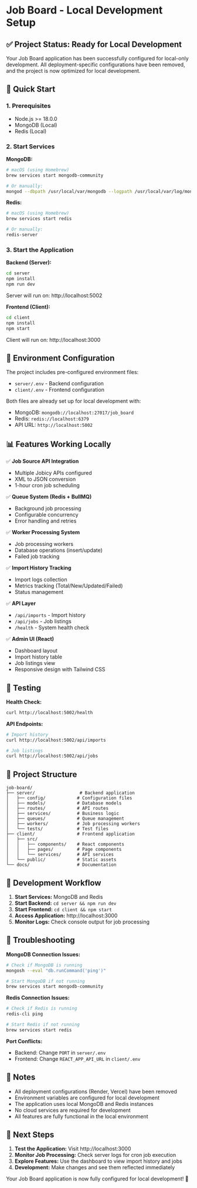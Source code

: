 # Job Board - Local Development Setup

## ✅ Project Status: Ready for Local Development

Your Job Board application has been successfully configured for local-only development. All deployment-specific configurations have been removed, and the project is now optimized for local development.

## 🚀 Quick Start

### 1. Prerequisites
- Node.js >= 18.0.0
- MongoDB (Local)
- Redis (Local)

### 2. Start Services

**MongoDB:**
```bash
# macOS (using Homebrew)
brew services start mongodb-community

# Or manually:
mongod --dbpath /usr/local/var/mongodb --logpath /usr/local/var/log/mongodb/mongo.log --fork
```

**Redis:**
```bash
# macOS (using Homebrew)
brew services start redis

# Or manually:
redis-server
```

### 3. Start the Application

**Backend (Server):**
```bash
cd server
npm install
npm run dev
```
Server will run on: http://localhost:5002

**Frontend (Client):**
```bash
cd client
npm install
npm start
```
Client will run on: http://localhost:3000

## 🔧 Environment Configuration

The project includes pre-configured environment files:

- `server/.env` - Backend configuration
- `client/.env` - Frontend configuration

Both files are already set up for local development with:
- MongoDB: `mongodb://localhost:27017/job_board`
- Redis: `redis://localhost:6379`
- API URL: `http://localhost:5002`

## 📊 Features Working Locally

✅ **Job Source API Integration**
- Multiple Jobicy APIs configured
- XML to JSON conversion
- 1-hour cron job scheduling

✅ **Queue System (Redis + BullMQ)**
- Background job processing
- Configurable concurrency
- Error handling and retries

✅ **Worker Processing System**
- Job processing workers
- Database operations (insert/update)
- Failed job tracking

✅ **Import History Tracking**
- Import logs collection
- Metrics tracking (Total/New/Updated/Failed)
- Status management

✅ **API Layer**
- `/api/imports` - Import history
- `/api/jobs` - Job listings
- `/health` - System health check

✅ **Admin UI (React)**
- Dashboard layout
- Import history table
- Job listings view
- Responsive design with Tailwind CSS

## 🧪 Testing

**Health Check:**
```bash
curl http://localhost:5002/health
```

**API Endpoints:**
```bash
# Import history
curl http://localhost:5002/api/imports

# Job listings
curl http://localhost:5002/api/jobs
```

## 📁 Project Structure

```
job-board/
├── server/                 # Backend application
│   ├── config/            # Configuration files
│   ├── models/            # Database models
│   ├── routes/            # API routes
│   ├── services/          # Business logic
│   ├── queues/            # Queue management
│   ├── workers/           # Job processing workers
│   └── tests/             # Test files
├── client/                # Frontend application
│   ├── src/
│   │   ├── components/    # React components
│   │   ├── pages/         # Page components
│   │   └── services/      # API services
│   └── public/            # Static assets
└── docs/                  # Documentation
```

## 🔄 Development Workflow

1. **Start Services:** MongoDB and Redis
2. **Start Backend:** `cd server && npm run dev`
3. **Start Frontend:** `cd client && npm start`
4. **Access Application:** http://localhost:3000
5. **Monitor Logs:** Check console output for job processing

## 🐛 Troubleshooting

**MongoDB Connection Issues:**
```bash
# Check if MongoDB is running
mongosh --eval "db.runCommand('ping')"

# Start MongoDB if not running
brew services start mongodb-community
```

**Redis Connection Issues:**
```bash
# Check if Redis is running
redis-cli ping

# Start Redis if not running
brew services start redis
```

**Port Conflicts:**
- Backend: Change `PORT` in `server/.env`
- Frontend: Change `REACT_APP_API_URL` in `client/.env`

## 📝 Notes

- All deployment configurations (Render, Vercel) have been removed
- Environment variables are configured for local development
- The application uses local MongoDB and Redis instances
- No cloud services are required for development
- All features are fully functional in the local environment

## 🎯 Next Steps

1. **Test the Application:** Visit http://localhost:3000
2. **Monitor Job Processing:** Check server logs for cron job execution
3. **Explore Features:** Use the dashboard to view import history and jobs
4. **Development:** Make changes and see them reflected immediately

Your Job Board application is now fully configured for local development! 🎉 